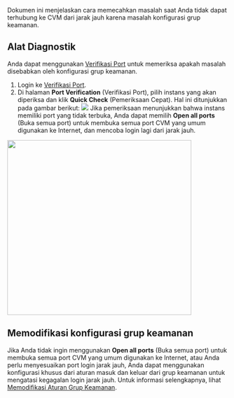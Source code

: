 
Dokumen ini menjelaskan cara memecahkan masalah saat Anda tidak dapat terhubung ke CVM dari jarak jauh karena masalah konfigurasi grup keamanan.

## Alat Diagnostik

Anda dapat menggunakan [Verifikasi Port](https://console.cloud.tencent.com/vpc/helper) untuk memeriksa apakah masalah disebabkan oleh konfigurasi grup keamanan.
1. Login ke [Verifikasi Port](https://console.cloud.tencent.com/vpc/helper).
2. Di halaman **Port Verification** (Verifikasi Port), pilih instans yang akan diperiksa dan klik **Quick Check** (Pemeriksaan Cepat). Hal ini ditunjukkan pada gambar berikut:
![](https://main.qcloudimg.com/raw/a792a1692e0a21b3f9dfe111d4b86789.png)
Jika pemeriksaan menunjukkan bahwa instans memiliki port yang tidak terbuka, Anda dapat memilih **Open all ports** (Buka semua port) untuk membuka semua port CVM yang umum digunakan ke Internet, dan mencoba login lagi dari jarak jauh.

<img src="https://main.qcloudimg.com/raw/a743739b5885874c15a6b5c7869f5acd.png" height="400" width="420">


## Memodifikasi konfigurasi grup keamanan

Jika Anda tidak ingin menggunakan **Open all ports** (Buka semua port) untuk membuka semua port CVM yang umum digunakan ke Internet, atau Anda perlu menyesuaikan port login jarak jauh, Anda dapat menggunakan konfigurasi khusus dari aturan masuk dan keluar dari grup keamanan untuk mengatasi kegagalan login jarak jauh. Untuk informasi selengkapnya, lihat [Memodifikasi Aturan Grup Keamanan](https://intl.cloud.tencent.com/document/product/213/34825).
